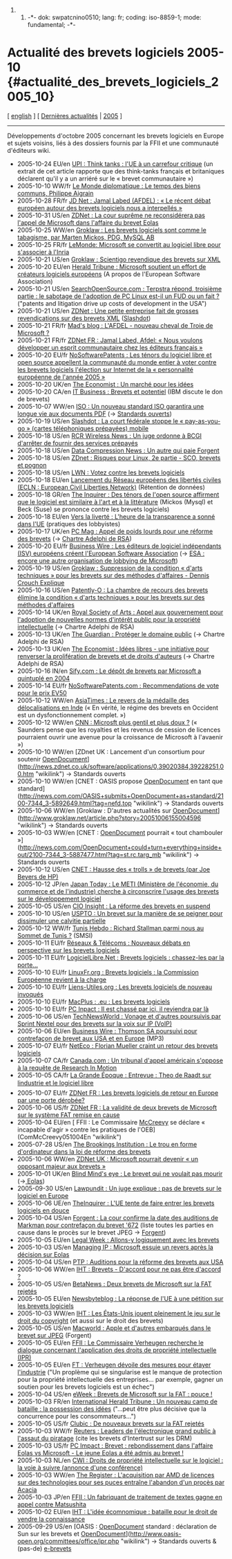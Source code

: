 1.  1.  -\*- dok: swpatcnino0510; lang: fr; coding: iso-8859-1; mode:
        fundamental; -\*-

# Actualité des brevets logiciels 2005-10 {#actualité_des_brevets_logiciels_2005_10}

\[ [ english](Swpatcnino0510En "wikilink") \] \[ [ Dernières
actualités](SwpatcninoFr "wikilink") \| [
2005](Swpatcnino05Fr "wikilink") \]

------------------------------------------------------------------------

Développements d\'octobre 2005 concernant les brevets logiciels en
Europe et sujets voisins, liés à des dossiers fournis par la FFII et une
communauté d\'éditeurs wiki.

-   2005-10-24 EU/en [UPI : Think tanks : l\'UE à un carrefour
    critique](http://www.upi.com/InternationalIntelligence/view.php?StoryID=20051024-094752-3490r "wikilink")
    (un extrait de cet article rapporte que des think-tanks français et
    britaniques déclarent qu\'il y a un arriéré sur le « brevet
    communautaire »)
-   2005-10-10 WW/fr [Le Monde diplomatique : Le temps des biens
    communs, Philippe
    Aigrain](http://www.monde-diplomatique.fr/2005/10/AIGRAIN/12836 "wikilink")
-   2005-10-28 FR/fr [JD Net : Jamal Labed (AFDEL) : « Le récent débat
    européen autour des brevets logiciels nous a interpellés
    »](http://solutions.journaldunet.com/0510/051028_3q_afdel.shtml "wikilink")
-   2005-10-31 US/en [ZDNet : La cour suprême ne reconsidérera pas
    l\'appel de Microsoft dans l\'affaire du brevet
    Eolas](http://news.zdnet.com/2100-9588_22-5923978.html "wikilink")
-   2005-10-25 WW/en [Groklaw : Les brevets logiciels sont comme le
    tabagisme, par Marten Mickos, PDG, MySQL
    AB](http://www.groklaw.net/article.php?story=20051025165105685 "wikilink")
-   2005-10-25 FR/fr [LeMonde: Microsoft se convertit au logiciel libre
    pour s\'associer à
    l\'Inria](http://www.lemonde.fr/web/article/0,1-0,36-702802,0.html "wikilink")
-   2005-10-21 US/en [Groklaw : Scientigo revendique des brevets sur
    XML](http://www.groklaw.net/article.php?story=20051021183953795 "wikilink")
-   2005-10-20 EU/en [Herald Tribune : Microsoft soutient un effort de
    créateurs logiciels
    européens](http://www.iht.com/articles/2005/10/19/business/soft.php "wikilink")
    (A propos de l\'European Software Association)
-   2005-10-21 US/en [SearchOpenSource.com : Terpstra répond, troisième
    partie : le sabotage de l\'adoption de PC Linux est-il un FUD ou un
    fait
    ?](http://searchopensource.techtarget.com/originalContent/0,289142,sid39_gci1136027,00.html "wikilink")
    (\"patents and litigation drive up costs of development in the
    USA\")
-   2005-10-21 US/en [ZDNet : Une petite entreprise fait de grosses
    revendications sur des brevets
    XML](http://news.zdnet.com/2100-3513_22-5905949.html "wikilink")
    ([Slashdot](http://developers.slashdot.org/article.pl?sid=05/10/21/186204&tid=155&tid=95&tid=8 "wikilink"))
-   2005-10-21 FR/fr [Mad\'s blog : L\'AFDEL - nouveau cheval de Troie
    de Microsoft
    ?](http://www.couchet.org/blog/index.php?2005/10/21/80-l-afdel-nouveau-cheval-de-troie-de-microsoft "wikilink")
-   2005-10-21 FR/fr [ZDNet FR : Jamal Labed, Afdel: « Nous voulons
    développer un esprit communautaire chez les éditeurs français
    »](http://www.zdnet.fr/actualites/informatique/0,39040745,39280599,00.htm?xtor=1 "wikilink")
-   2005-10-20 EU/fr [NoSoftwarePatents : Les ténors du logiciel libre
    et open source appellent la communauté du monde entier à voter
    contre les brevets logiciels l\'élection sur Internet de la «
    personnalité européenne de l\'année 2005
    »](http://www.ffii.fr/tenors-du-logiciel-libre-appellent-a-voter-contre-les-brevets-logiciels "wikilink")
-   2005-10-20 UK/en [The Economist : Un marché pour les
    idées](http://www.economist.com/surveys/displaystory.cfm?story_id=5014990 "wikilink")
-   2005-10-20 CA/en [IT Business : Brevets et
    potentiel](http://www.itbusiness.ca/it/client/en/home/News.asp?id=37133 "wikilink")
    (IBM discute le don de brevets)
-   2005-10-07 WW/en [ISO : Un nouveau standard ISO garantira une longue
    vie aux documents
    PDF](http://www.iso.org/iso/en/commcentre/pressreleases/2005/Ref974.html "wikilink")
    (-\> [ Standards ouverts](OpenDoc0510En "wikilink"))
-   2005-10-19 US/en [Slashdot : La court fédérale stoppe le «
    pay-as-you-go » (cartes téléphoniques prépayées)
    mobile](http://yro.slashdot.org/article.pl?sid=05/10/18/2235254&tid=187&tid=155 "wikilink")
-   2005-10-18 US/en [RCR Wireless News : Un juge ordonne à BCGI
    d\'arrêter de fournir des services
    prépayés](http://rcrnews.com/news.cms?newsId=24526 "wikilink")
-   2005-10-18 US/en [Data Compression News : Un autre qui paie
    Forgent](http://www.c10n.info/archives/202 "wikilink")
-   2005-10-18 US/en [ZDnet : Risques pour Linux, 2e partie - SCO,
    brevets et
    pognon](http://blogs.zdnet.com/Murphy/index.php?p=444 "wikilink")
-   2005-10-18 US/en [LWN : Votez contre les brevets
    logiciels](http://lwn.net/Articles/155976/ "wikilink")
-   2005-10-18 EU/en [Lancement du Réseau européens des libertés civiles
    (ECLN : European Civil Liberties
    Network)](http://www.ecln.org/ "wikilink") (Rétention de données)
-   2005-10-18 GR/en [The Inquirer : Des ténors de l\'open source
    affirment que le logiciel est similaire à l\'art et à la
    littérature](http://www.theinquirer.net/?article=27024 "wikilink")
    (Mickos (Mysql) et Beck (Suse) se prononce contre les brevets
    logiciels)
-   2005-10-18 EU/en [Vers la liverté : L\'heure de la transparence a
    sonné dans
    l\'UE](http://towardfreedom.com/home/content/view/622/1/ "wikilink")
    (pratiques des lobbyistes)
-   2005-10-17 UK/en [PC Mag : Appel de poids lourds pour une réforme
    des
    brevets](http://www.pcmag.co.uk/vnunet/news/2144018/heavyweights-call-patent-reform "wikilink")
    (-\> [Chartre Adelphi de
    RSA](http://www.adelphicharter.org/ "wikilink"))
-   2005-10-20 EU/fr [Business Wire : Les éditeurs de logiciel
    indépendants (ISV) européens créent l\'European Software
    Association](http://home.businesswire.com/portal/site/google/index.jsp?ndmViewId=news_view&newsId=20051020005549&newsLang=fr "wikilink")
    (-\> [ ESA : encore une autre organisation de lobbying de
    Microsoft](EuropeanSoftwareAssociationEn "wikilink"))
-   2005-10-19 US/en [Groklaw : Suppression de la condition « d\'arts
    techniques » pour les brevets sur des méthodes d\'affaires - Dennis
    Crouch
    Explique](http://www.groklaw.net/article.php?story=2005101916522254 "wikilink")
-   2005-10-16 US/en [Patently-O : La chambre de recours des brevets
    élimine la condition « d\'arts techniques » pour les brevets sur des
    méthodes
    d\'affaires](http://patentlaw.typepad.com/patent/2005/10/patent_board_el.html "wikilink")
-   2005-10-14 UK/en [Royal Society of Arts : Appel aux gouvernement
    pour l\'adoption de nouvelles normes d\'intérêt public pour la
    propriété
    intellectuelle](http://www.thersa.org/news/news_closeup.asp?id=1264 "wikilink")
    (-\> Chartre Adelphi de RSA)
-   2005-10-13 UK/en [The Guardian : Protéger le domaine
    public](http://education.guardian.co.uk/higher/comment/story/0,9828,1591467,00.html "wikilink")
    (-\> Chartre Adelphi de RSA)
-   2005-10-13 UK/en [The Economist : Idées libres - une initiative pour
    renverser la prolifération de brevets et de droits
    d\'auteurs](http://www.economist.com/business/displayStory.cfm?story_id=5032375 "wikilink")
    (-\> Chartre Adelphi de RSA)
-   2005-10-16 IN/en [Sify.com : Le dépôt de brevets par Microsoft a
    quintuplé en
    2004](http://sify.com/finance/it-bpo/fullstory.php?id=13964592 "wikilink")
-   2005-10-14 EU/fr [NoSoftwarePatents.com : Recommendations de vote
    pour le prix
    EV50](http://www.nosoftwarepatents.com/fr/m/ev50/index.html "wikilink")
-   2005-10-12 WW/en [AsiaTimes : Le revers de la médaille des
    délocalisations en
    Inde](http://www.atimes.com/atimes/South_Asia/GJ13Df01.html "wikilink")
    (« En vérité, le régime des brevets en Occident est un
    dysfonctionnement complet. »)
-   2005-10-12 WW/en [CNN : Microsft plus gentil et plus doux
    ?](http://money.cnn.com/2005/10/12/technology/microsoft/?cnn=yes "wikilink")
    (« Saunders pense que les royalties et les revenus de cession de
    licences pourraient ouvrir une avenue pour la croissance de
    Microsoft à l\'avaenir »)
-   2005-10-10 WW/en [ZDnet UK : Lancement d\'un consortium pour
    soutenir
    [OpenDocument](OpenDocument "wikilink")](http://news.zdnet.co.uk/software/applications/0,39020384,39228251,00.htm "wikilink")
    -\> Standards ouverts
-   2005-10-10 WW/en [CNET : OASIS propose
    [OpenDocument](OpenDocument "wikilink") en tant que
    standard](http://news.com.com/OASIS+submits+OpenDocument+as+standard/2100-7344_3-5892649.html?tag=nefd.top "wikilink")
    -\> Standards ouverts
-   2005-10-06 WW/en [Groklaw : D\'autres actualités sur
    [OpenDocument](OpenDocument "wikilink")](http://www.groklaw.net/article.php?story=20051006155004596 "wikilink")
    -\> Standards ouverts
-   2005-10-03 WW/en [CNET : [OpenDocument](OpenDocument "wikilink")
    pourrait « tout chambouler
    »](http://news.com.com/OpenDocument+could+turn+everything+inside+out/2100-7344_3-5887477.html?tag=st.rc.targ_mb "wikilink")
    -\> Standards ouverts
-   2005-10-12 US/en [CNET : Hausse des « trolls » de brevets (par Joe
    Beyers de
    HP)](http://news.com.com/Rise+of+the+patent+trolls/2010-1071_3-5892996.html "wikilink")
-   2005-10-12 JP/en [Japan Today : Le METI (Ministère de l\'économie,
    du commerce et de l\'industrie) cherche à circonscrire l\'usage des
    brevets sur le développement
    logiciel](http://www.japantoday.com/e/?content=news&cat=4&id=351826 "wikilink")
-   2005-10-05 US/en [CIO Insight : La réforme des brevets en
    suspend](http://www.cioinsight.com/article2/0,1540,1869534,00.asp "wikilink")
-   2005-10-10 US/en [USPTO : Un brevet sur la manière de se peigner
    pour dissimuler une calvitie
    partielle](http://patft.uspto.gov/netacgi/nph-Parser?Sect1=PTO1&Sect2=HITOFF&d=PALL&p=1&u=/netahtml/srchnum.htm&r=1&f=G&l=50&s1=4,022,227.WKU.&OS=PN/4,022,227&RS=PN/4,022,227 "wikilink")
-   2005-10-12 WW/fr [Tunis Hebdo : Richard Stallman parmi nous au
    Sommet de Tunis
    ?](http://www.tunishebdo.com.tn/article.php?rid=6&id=20976 "wikilink")
    (SMSI)
-   2005-10-11 EU/fr [Réseaux & Télécoms : Nouveaux débats en
    perspective sur les brevets
    logiciels](http://www.reseaux-telecoms.com/news_btree/05_10_11_183122_797/News_view "wikilink")
-   2005-10-11 EU/fr [LogicielLibre.Net : Brevets logiciels :
    chassez-les par la
    porte\...](http://www.logiciellibre.net/2005/shortnews20051011.php "wikilink")
-   2005-10-10 EU/fr [LinuxFr.org : Brevets logiciels : la Commission
    Européenne revient à la
    charge](http://linuxfr.org/2005/10/10/19702.html "wikilink")
-   2005-10-10 EU/fr [Liens-Utiles.org : Les brevets logiciels de
    nouveau
    invoqués](http://www.liens-utiles.org/modules/news/article.php?storyid=1269 "wikilink")
-   2005-10-10 EU/fr [MacPlus : .eu : Les brevets
    logiciels](http://www.macplus.net/magplus/depeche-9863-eu-les-brevets-logiciels "wikilink")
-   2005-10-10 EU/fr [PC Inpact : Il est chassé par ici, il reviendra
    par là](http://www.pcinpact.com/actu/newsg/24055.htm "wikilink")
-   2005-10-06 US/en [TechNewsWorld : Vonage et d\'autres poursuivis par
    Sprint Nextel pour des brevets sur la voix sur IP
    (VoIP)](http://www.technewsworld.com/story/RXL0V2CJymOqch/Vonage-Others-Sued-by-Sprint-Nextel-Over-VoIP-Patents.xhtml "wikilink")
-   2005-10-06 EU/en [Business Wire : Thomson SA poursuivi pour
    contrefaçon de brevet aux USA et en
    Europe](http://www.businesswireindia.com/Feeds/HT/bwirelease08107.asp "wikilink")
    (MP3)
-   2005-10-07 EU/fr [NetEco : Florian Mueller craint un retour des
    brevets
    logiciels](http://www.neteco.com/article_20051007191151_florian_mueller_craint_un_retour_des_brevets_logiciels.html "wikilink")
-   2005-10-07 CA/fr [Canada.com : Un tribunal d\'appel américain
    s\'oppose à la requête de Research In
    Motion](http://www.canada.com/news/technologie/story.html?id=1352ba27-4997-4cfa-858f-df221aed6c92 "wikilink")
-   2005-10-05 CA/fr [La Grande Époque : Entrevue : Theo de Raadt sur
    lindustrie et le logiciel
    libre](http://french.epochtimes.com/news/5-10-4/2733.html "wikilink")
-   2005-10-07 EU/fr [ZDNet FR : Les brevets logiciels de retour en
    Europe par une porte
    dérobée?](http://www.zdnet.fr/actualites/informatique/0,39040745,39273557,00.htm "wikilink")
-   2005-10-06 US/fr [ZDNet FR : La validité de deux brevets de
    Microsoft sur le système FAT remise en
    cause](http://www.zdnet.fr/actualites/informatique/0,39040745,39272894,00.htm "wikilink")
-   2005-10-04 EU/en [ FFII : Le Commissaire
    [McCreevy](McCreevy "wikilink") se déclare « incapable d\'agir »
    contre les pratiques de l\'OEB](ComMcCreevy051004En "wikilink")
-   2005-07-28 US/en [The Brookings Institution : Le trou en forme
    d\'ordinateur dans la loi de réforme des
    brevets](http://www.brookings.edu/views/op-ed/20050728klemens.htm "wikilink")
-   2005-10-06 WW/en [ZDNet UK : Microsoft pourrait devenir « un
    opposant majeur aux brevets
    »](http://news.zdnet.co.uk/software/0,39020381,39226541,00.htm "wikilink")
-   2005-10-01 UK/en [Blind Mind\'s eye : Le brevet qui ne voulait pas
    mourir](http://www.blindmindseye.com/archives/2005/09/the_patent_that.html "wikilink")
    (-\>[ Eolas](EolasEn "wikilink"))
-   2005-09-30 US/en [Lawpundit : Un juge explique : pas de brevets sur
    le logiciel en
    Europe](http://www.lawpundit.com/blog/2005/09/no-patents-on-software-in-eu-judge.htm "wikilink")
-   2005-10-06 UE/en [TheInquirer : L\'UE tente de faire entrer les
    brevets logiciels en
    douce](http://www.theinquirer.net/?article=26743 "wikilink")
-   2005-10-04 US/en [Forgent : La cour confirme la date des auditions
    de Markman pour contrefaçon du brevet
    \'672](http://ir.forgent.com/ireye/ir_site.zhtml?ticker=FORG&script=410&layout=-6&item_id=764140 "wikilink")
    (liste toutes les parties en cause dans le procès sur le brevet JPEG
    -\> [ Forgent](ForgentEn "wikilink"))
-   2005-10-05 EU/en [Legal Week : Allons-y logiquement avec les
    brevets](http://www.legalweek.com/ViewItem.asp?id=25878 "wikilink")
-   2005-10-03 US/en [Managing IP : Microsoft essuie un revers après la
    décision sur
    Eolas](http://www.managingip.com/default.asp?page=9&PubID=198&SID=588760&ISS=20643 "wikilink")
-   2005-10-04 US/en [PTP : Auditions pour la réforme des brevets aux
    USA](http://promotetheprogress.com/archives/2005/10/house_subcommit_6.html "wikilink")
-   2005-10-06 WW/en [IHT : Brevets - D\'accord pour ne pas être
    d\'accord
    ?](http://www.iht.com/articles/2005/10/05/business/iprsolutions.php "wikilink")
-   2005-10-05 US/en [BetaNews : Deux brevets de Microsoft sur la FAT
    rejetés](http://www.betanews.com/article/Two_Microsoft_FAT_Patents_Rejected/1128546845 "wikilink")
-   2005-10-05 EU/en [Newsbyteblog : La réponse de l\'UE à une pétition
    sur les brevets logiciels](http://newsbyte.blogspot.com/ "wikilink")
-   2005-10-03 WW/en [IHT : Les États-Unis jouent pleinement le jeu sur
    le droit du
    copyright](http://www.iht.com/articles/2005/10/03/business/iprtrade.php "wikilink")
    (et aussi sur le droit des brevets)
-   2005-10-05 US/en [Macworld : Apple et d\'autres embarqués dans le
    brevet sur
    JPEG](http://www.macworld.co.uk/news/index.cfm?NewsID=12808&Page=1&pagePos=2 "wikilink")
    (Forgent)
-   2005-10-05 EU/en [ FFII : Le Commissaire Verheugen recherche le
    dialogue concernant l\'application des droits de propriété
    intellectuelle (IPR)](ComVerheugen051005Fr "wikilink")
-   2005-10-05 EU/en [FT : Verheugen dévoile des mesures pour étayer
    l\'industrie](http://news.ft.com/cms/s/32bc9ca2-353e-11da-9e12-00000e2511c8.html "wikilink")
    (\"Un proplème qui se singularise est le manque de protection pour
    la propriété intellectuelle des entreprises\... par exemple, gagner
    un soutien pour les brevets logiciels est un échec\")
-   2005-10-04 US/en [eWeek : Brevets de Microsoft sur la FAT : pouce
    !](http://www.eweek.com/article2/0,1895,1867102,00.asp "wikilink")
-   2005-10-03 FR/en [International Herald Tribune : Un nouveau camp de
    bataille : la possession des
    idées](http://www.iht.com/articles/2005/10/02/news/iprpatents.php "wikilink")
    (\"\...peut être plus décisive que la concurrence pour les
    consommateurs\...\")
-   2005-10-05 US/fr [Clubic : De nouveaux brevets sur la FAT
    rejetés](http://www.clubic.com/actualite-22882-de-nouveaux-brevets-sur-la-fat-rejetes.html "wikilink")
-   2005-10-03 WW/fr [Reuters : Leaders de l\'électronique grand public
    à l\'assaut du
    piratage](http://today.reuters.fr/news/newsArticle.aspx?type=technologyNews=2005-10-03T210922Z_01_MAN376108_RTRIDST_0_OFRIN-ELECTRONIQUE-PIRATAGE-20051003.XML "wikilink")
    (cite les brevets d\'Intertrust sur les DRM)
-   2005-10-03 US/fr [PC Impact : Brevet : rebondissement dans
    l\'affaire Eolas vs Microsoft - Le jeune Eolas a été admis au brevet
    !](http://www.pcinpact.com/actu/newsg/23883.htm "wikilink")
-   2005-10-03 NL/en [CWI : Droits de propriété intellectuelle sur le
    logiciel : la voie à suivre (annonce d\'une
    conférence)](http://www.cwi.nl/pr/CWIiB/CiBannounc.html "wikilink")
-   2005-10-03 WW/en [The Register : L\'acquisition par AMD de licences
    sur des technologies pour ses puces entraîne l\'abandon d\'un procès
    par
    Acacia](http://www.theregister.co.uk/2005/10/03/amd_licenses_acacia/ "wikilink")
-   2005-10-03 JP/en [ FFII : Un fabriquant de traitement de textes
    gagne en appel contre Matsushita](Ichitaro0510En "wikilink")
-   2005-10-02 EU/en [IHT : L\'idée écomnomique : bataille pour le droit
    de vendre la
    connaissance](http://www.iht.com/articles/2005/10/02/business/IPRpatents.php "wikilink")
-   2005-09-29 US/en [OASIS : [OpenDocument](OpenDocument "wikilink")
    standard : déclaration de Sun sur les brevets et
    [OpenDocument](OpenDocument "wikilink")](http://www.oasis-open.org/committees/office/ipr.php "wikilink")
    -\> Standards ouverts & (pas-de)
    [e-brevets](http://www.microsoft.com/mscorp/ip/format/xmlpatentlicense.asp "wikilink")
